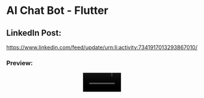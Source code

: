 # AI Chat Bot - Flutter

## LinkedIn Post:
https://www.linkedin.com/feed/update/urn:li:activity:7341917013293867010/

### Preview:
<div align="center">
  <video src="https://github.com/user-attachments/assets/0713e964-811d-4581-9a5d-2254e9995298" width=100/>
<div/>
